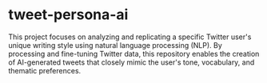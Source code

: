 # tweet-persona-ai
This project focuses on analyzing and replicating a specific Twitter user's unique writing style using natural language processing (NLP). By processing and fine-tuning Twitter data, this repository enables the creation of AI-generated tweets that closely mimic the user's tone, vocabulary, and thematic preferences.
